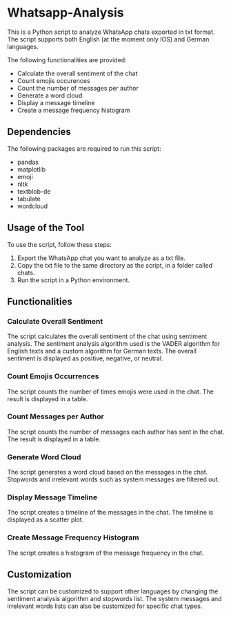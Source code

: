 # Whatsapp-Analysis
This is a Python script to analyze WhatsApp chats exported in txt format. The script supports both English (at the moment only IOS) and German languages.

The following functionalities are provided:

- Calculate the overall sentiment of the chat
- Count emojis occurences
- Count the number of messages per author
- Generate a word cloud
- Display a message timeline
- Create a message frequency histogram

## Dependencies
The following packages are required to run this script:

- pandas
- matplotlib
- emoji
- nltk
- textblob-de
- tabulate
- wordcloud

## Usage of the Tool

To use the script, follow these steps:

1. Export the WhatsApp chat you want to analyze as a txt file.
2. Copy the txt file to the same directory as the script, in a folder called chats.
3. Run the script in a Python environment.

## Functionalities
### Calculate Overall Sentiment
The script calculates the overall sentiment of the chat using sentiment analysis. The sentiment analysis algorithm used is the VADER algorithm for English texts and a custom algorithm for German texts. The overall sentiment is displayed as positive, negative, or neutral.


### Count Emojis Occurrences
The script counts the number of times emojis were used in the chat. The result is displayed in a table.


### Count Messages per Author
The script counts the number of messages each author has sent in the chat. The result is displayed in a table.


### Generate Word Cloud
The script generates a word cloud based on the messages in the chat. Stopwords and irrelevant words such as system messages are filtered out.


### Display Message Timeline
The script creates a timeline of the messages in the chat. The timeline is displayed as a scatter plot.


### Create Message Frequency Histogram
The script creates a histogram of the message frequency in the chat.


## Customization
The script can be customized to support other languages by changing the sentiment analysis algorithm and stopwords list. The system messages and irrelevant words lists can also be customized for specific chat types.